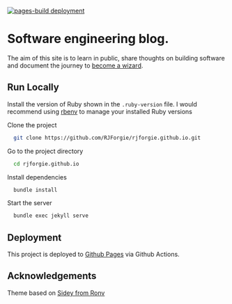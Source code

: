 
[![pages-build deployment](https://github.com/RJForgie/rjforgie.github.io/actions/workflows/pages/pages-build-deployment/badge.svg?branch=master)](https://github.com/RJForgie/rjforgie.github.io/actions/workflows/pages/pages-build-deployment)


# Software engineering blog.

The aim of this site is to learn in public, share thoughts on building software and document the journey to [become a wizard](https://jvns.ca/blog/so-you-want-to-be-a-wizard/).


## Run Locally
Install the version of Ruby shown in the `.ruby-version` file. I would recommend using [rbenv](https://github.com/rbenv/rbenv) to manage your installed Ruby versions

Clone the project

```bash
  git clone https://github.com/RJForgie/rjforgie.github.io.git
```

Go to the project directory

```bash
  cd rjforgie.github.io
```

Install dependencies

```bash
  bundle install
```

Start the server

```bash
  bundle exec jekyll serve
```


## Deployment

This project is deployed to [Github Pages](https://pages.github.com/) via Github Actions.

## Acknowledgements

Theme based on [Sidey from Ronv](https://github.com/ronv/sidey)
